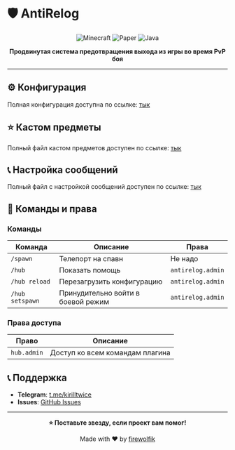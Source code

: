 # 🛡️ AntiRelog

<div align="center">

![Minecraft](https://img.shields.io/badge/Minecraft-1.21.4-brightgreen)
![Paper](https://img.shields.io/badge/Paper-Compatible-blue)
![Java](https://img.shields.io/badge/Java-21+-red)

**Продвинутая система предотвращения выхода из игры во время PvP боя**

</div>

---

## ⚙️ Конфигурация

Полная конфигурация доступна по ссылке: [тык](https://github.com/firewolfik/HubXYETA/blob/main/src/main/resources/config.yml)

## ⭐ Кастом предметы
Полный файл кастом предметов доступен по ссылке: [тык](https://github.com/firewolfik/HubXYETA/blob/main/src/main/resources/items.yml)

## 📞 Настройка сообщений
Полный файл с настройкой сообщений доступен по ссылке: [тык](https://github.com/firewolfik/HubXYETA/blob/main/src/main/resources/messages.yml)

## 🔧 Команды и права

### Команды

| Команда | Описание | Права |
|---------|----------|-------|
| `/spawn`| Телепорт на спавн | Не надо |
| `/hub` | Показать помощь | `antirelog.admin` |
| `/hub reload` | Перезагрузить конфигурацию | `antirelog.admin` |
| `/hub setspawn` | Принудительно войти в боевой режим | `antirelog.admin` |

### Права доступа

| Право       | Описание |
|-------------|----------|
| `hub.admin` | Доступ ко всем командам плагина |

## 📞 Поддержка

- **Telegram**: [t.me/kirilltwice](https://t.me/oooSwagParty)
- **Issues**: [GitHub Issues](https://github.com/firewolfik/HubXYETA/issues)

---

<div align="center">

**⭐ Поставьте звезду, если проект вам помог!**

Made with ❤️ by [firewolfik](https://github.com/firewolfik)

</div>
